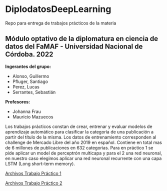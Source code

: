 # DiplodatosDeepLearning
Repo para entrega de trabajos prácticos de la materia

## Módulo optativo de la diplomatura en ciencia de datos del FaMAF - Universidad Nacional de Córdoba. 2022

**Ingerantes del grupo:**
- Alonso, Guillermo 
- Pfluger, Santiago
- Perez, Lucas
- Serrantes, Sebastián

**Profesores:** 
- Johanna Frau 
- Mauricio Mazuecos

Los trabajos prácticos constan de crear, entrenar y evaluar modelos de aprendizaje automático para clasificar la categoría de una publicación a partir del título de la misma. Los datos de entrenamiento corresponden al challenge de Mercado Libre del año 2019 en español. Contiene en total mas de 6 millones de publicaciones en 632 categorias.
Para en práctico 1 se pide aplicar un model de perceptrón multicapa y para el 2 una red neuronal, en nuestro caso elegimos aplicar una red neuronal recurrente con una capa LSTM (Long short-term memory).

[Archivos Trabajo Práctico 1](https://github.com/guillealonso/DiplodatosDeepLearning/tree/main/Trabajo%20Pr%C3%A1ctico%201)

[Archivos  Trabajo Práctico 2](https://github.com/guillealonso/DiplodatosDeepLearning/tree/main/Trabajo%20Pr%C3%A1ctico%202)
